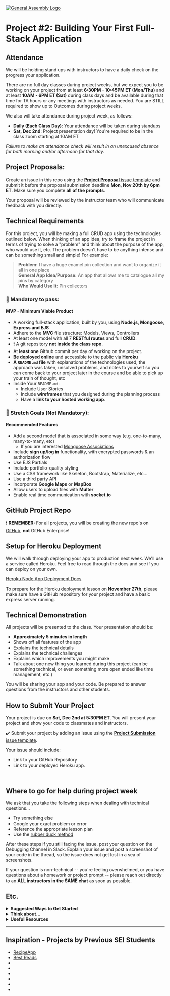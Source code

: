 [![General Assembly Logo](https://camo.githubusercontent.com/1a91b05b8f4d44b5bbfb83abac2b0996d8e26c92/687474703a2f2f692e696d6775722e636f6d2f6b6538555354712e706e67)](https://generalassemb.ly)

# Project #2: Building Your First Full-Stack Application

## Attendance
We will be holding stand ups with instructors to have a daily check on the progress your application.

There are no full day classes during project weeks, but we expect you to be working on your project from at least **6:30PM - 10:45PM ET (Mon/Thu)** and at least **10AM - 6PM ET (Sat)** during class days and be available during that time for TA hours or any meetings with instructors as needed. You are STILL required to show up to Outcomes during project weeks.   

We also will take attendance during project week, as follows:

  - **Daily (Each Class Day)**: Your attendance will be taken during standups
  - **Sat, Dec 2nd**: Project presentation day! You're required to be in the class zoom starting at 10AM ET

_Failure to make an attendance check will result in an unexcused absence for both morning and/or afternoon for that day_.

## Project Proposals:

Create an issue in this repo using the [**Project Proposal** issue template](https://git.generalassemb.ly/SEIR-Flex-0821/project-2/issues/new?assignees=&labels=&template=project_proposal.md&title=Your+Name) and submit it before the proposal submission deadline **Mon, Nov 20th by 6pm ET**.  Make sure you complete **all of the prompts**.  

Your proposal will be reviewed by the instructor team who will communicate feedback with you directly.


## Technical Requirements
For this project, you will be making a full CRUD app using the technologies outlined below. When thinking of an app idea, try to frame the project in terms of trying to solve a "problem" and think about the purpose of the app, who would use it, etc. The problem doesn't have to be anything intense and can be something small and simple! For example:

  >**Problem:** I have a huge enamel pin collection and want to organize it all in one place<br>
  >**General App Idea/Purpose:** An app that allows me to catalogue all my pins by category <br>
  >**Who Would Use It:** Pin collectors


### &#x1F534; Mandatory to pass:
#### MVP - Minimum Viable Product

* A working full-stack application, built by you, using **Node.js, Mongoose, Express and EJS**
* Adhere to the **MVC** file structure: Models, Views, Controllers
* At least one model with all 7 **RESTful routes** and full **CRUD**.
* :heavy_exclamation_mark: A git repository **not inside the class repo**.  
* At **least one** Github commit per day of working on the project.
* **Be deployed online** and accessible to the public via **Heroku**
* **A ``README.md`` file** with explanations of the technologies used, the approach was taken, unsolved problems, and notes to yourself so you can come back to your project later in the course and be able to pick up your train of thought, etc
* Inside Your `README.md`:
    * Include User Stories
    * Include **wireframes** that you designed during the planning process
    * Have a **link to your hosted working app**.

### &#x1F535; Stretch Goals (Not Mandatory):
#### Recommended Features

* Add a second model that is associated in some way (e.g. one-to-many, many-to-many, etc)
  - If you are interested [Mongoose Associations](https://mongoosejs.com/docs/populate.html)
* Include **sign up/log in** functionality, with encrypted passwords & an authorization flow
* Use EJS Partials
* Include portfolio-quality styling
* Use a CSS framework like Skeleton, Bootstrap, Materialize, etc...
* Use a third party API
* Incorporate **Google Maps** or **MapBox**
* Allow users to upload files with **Multer**
* Enable real time communication with **socket.io**

## GitHub Project Repo

:heavy_exclamation_mark: **REMEMBER:** For all projects, you will be creating the new repo's on [GitHub](https://github.com/), **not** GitHub Enterprise!

## Setup for Heroku Deployment

We will walk through deploying your app to production next week. We'll use a service called Heroku. Feel free to read through the docs and see if you can deploy on your own.

[Heroku Node App Deployment Docs](https://devcenter.heroku.com/categories/nodejs-support)

To prepare for the Heroku deployment lesson on **November 27th**, please make sure have a GitHub repository for your project and have a basic express server running.


## Technical Demonstration

All projects will be presented to the class. Your presentation should be:

* **Approximately 5 minutes in length**
* Shows off all features of the app
* Explains the technical details
* Explains the technical challenges
* Explains which improvements you might make
* Talk about one new thing you learned during this project (can be something technical, or even something more open ended like time management, etc.)

You will be sharing your app and your code.  Be prepared to answer questions from the instructors and other students.


## How to Submit Your Project

Your project is due on **Sat, Dec 2nd at 5:30PM ET**. You will present your project and show your code to classmates and instructors.

:heavy_check_mark: Submit your project by adding an issue using the [**Project Submission** issue template](https://git.generalassemb.ly/SEIR-Flex-0821/project-2/issues/new?assignees=&labels=&template=project_submission.md&title=Your+Name+%28Group+Number%29).

Your issue should include:

- Link to your GitHub Repository
- Link to your deployed Heroku app.

<br>


## Where to go for help during project week

We ask that you take the following steps when dealing with technical questions...

- Try something else
- Google your exact problem or error
- Reference the appropriate lesson plan
- Use the [rubber duck method](https://rubberduckdebugging.com/)

After these steps if you still facing the issue, post your question on the Debugging Channel in
Slack.
Explain your issue and post a screenshot of your code in the thread, so the issue does not get lost in a sea of screenshots.

If your question is non-technical -- you're feeling overwhelmed, or you have questions about a homework or project prompt -- please reach out directly to an **ALL instructors in the SAME chat** as soon as possible.



## Etc.

<details><summary><strong>Suggested Ways to Get Started</strong></summary>

* **Wireframe** Make a drawing of what your app will look like in all of the stages of the app(what does it look like as soon as you log on to the site? What does it look like while the player is playing? What does it look like when the player wins / loses?).

* **Break the project down into different components** (data, presentation, views, style, DOM manipulation) and brainstorm each component individually.

* **Commit early, commit often.** Don’t be afraid to break something because you can always go back in time to a previous version.

* **Consult documentation resources** (MDN, jQuery, etc.) at home to better understand what you’ll be getting into.
</details>


<details><summary><strong>Think about...</strong></summary>

- **Creativity**  
Did you add a personal spin or creative element into your project submission? Did you deliver something of value to the end user?

- **Code Quality**  
Did you follow code style guidance and best practices covered in class, such as spacing, indentation, modularity, and semantic naming? Did you comment your code as your instructors have in class?

- **Problem Solving**  
Are you able to defend why you implemented your solution in a certain way? Can you demonstrate that you thought through alternative implementations?
</details>

<details><summary><strong>Useful Resources</strong></summary>

* **[Heroku](http://www.heroku.com)**
* **[Good User Story Guide](https://www.atlassian.com/agile/project-management/user-stories)**
* **[Presenting Information Architecture](http://webstyleguide.com/wsg3/3-information-architecture/4-presenting-information.html)**
* **[Mongo Documentation](https://docs.mongodb.com/manual/)**
* **[Mongoose Documentation](http://mongoosejs.com/docs/guide.html)**
* **[Mongo Cheatsheet](https://git.generalassemb.ly/SEIR-Flex-0821/SEIR-0821-Course-Materials/wiki/Mongo)**
</details>
<hr>  

## Inspiration - Projects by Previous SEI Students

- [RecipeApp](https://rsfrecipes.onrender.com/)
- [Best Reads](https://bestreads.onrender.com/)
- []()
- []()
- []()
- []()
- []()
- []()
